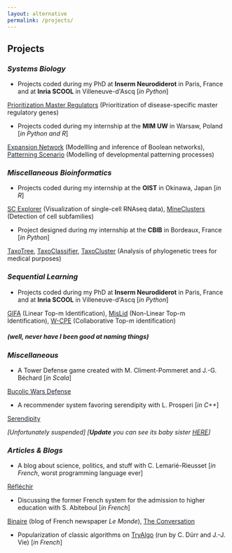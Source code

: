 ```yaml
---
layout: alternative
permalink: /projects/
---
```


## **Projects**

### *Systems Biology*
- Projects coded during my PhD at **Inserm Neurodiderot** in Paris, France and at **Inria SCOOL** in Villeneuve-d'Ascq [*in Python*]

[<font color="#1a222c">Prioritization Master Regulators</font>](https://github.com/clreda/PrioritizationMasterRegulators) (Prioritization of disease-specific master regulatory genes)

- Projects coded during my internship at the **MIM UW** in Warsaw, Poland [*in Python and R*]

[<font color="#1a222c">Expansion Network</font>](https://github.com/regulomics/expansion-network) (Modellling and inference of Boolean networks), [<font color="#1a222c">Patterning Scenario</font>](https://github.com/clreda/patterning-scenario) (Modelling of developmental patterning processes)

### *Miscellaneous Bioinformatics*

- Projects coded during my internship at the **OIST** in Okinawa, Japan [*in R*]

[<font color="#1a222c">SC Explorer</font>](https://github.com/clreda/sc-explorer) (Visualization of single-cell RNAseq data), [<font color="#1a222c">MineClusters</font>](https://github.com/clreda/mineclusters) (Detection of cell subfamilies)

- Project designed during my internship at the **CBIB** in Bordeaux, France [*in Python*]

[<font color="#1a222c">TaxoTree</font>](https://github.com/cbib/taxotree), [<font color="#1a222c">TaxoClassifier</font>](https://github.com/kuredatan/taxoclassifier), [<font color="#1a222c">TaxoCluster</font>](https://github.com/kuredatan/taxocluster) (Analysis of phylogenetic trees for medical purposes)

### *Sequential Learning*

- Projects coded during my PhD at **Inserm Neurodiderot** in Paris, France and at **Inria SCOOL** in Villeneuve-d'Ascq [*in Python*]

[<font color="#1a222c">GIFA</font>](https://github.com/clreda/linear-top-m) (Linear Top-m Identification), [<font color="#1a222c">MisLid</font>](https://github.com/clreda/misspecified-top-m) (Non-Linear Top-m Identification), [<font color="#1a222c">W-CPE</font>](https://github.com/clreda/near-optimal-federated) (Collaborative Top-m identification)

##### *(well, never have I been good at naming things)*

### *Miscellaneous*

- A Tower Defense game created with M. Climent-Pommeret and J.-G. Béchard [*in Scala*]

[<font color="#1a222c">Bucolic Wars Defense</font>](https://gitlab.pimeys.fr/Chopopope/BucolicWarsDefense)

- A recommender system favoring serendipity with L. Prosperi [*in C++*]

[<font color="#1a222c">Serendipity</font>](https://github.com/BisounoursArcEnCiel/Serendipity)

*[Unfortunately suspended]*
*[**Update** you can see its baby sister [<font color="#1a222c">HERE</font>](https://github.com/kuredatan/projet-gml)]*

### *Articles & Blogs*

- A blog about science, politics, and stuff with C. Lemarié-Rieusset [*in French*, worst programming language ever]

[<font color="#1a222c">Réfléchir</font>](http://reflechir.fr/)

- Discussing the former French system for the admission to higher education with S. Abiteboul [*in French*]

[<font color="#1a222c">Binaire</font>](http://binaire.blog.lemonde.fr/2016/10/17/a-p-b-la-vie-apres-le-bac/) (blog of French newspaper *Le Monde*), [<font color="#1a222c">The Conversation</font>](https://theconversation.com/a-p-b-la-vie-apres-le-bac-66848)

- Popularization of classic algorithms on [<font color="#1a222c">TryAlgo</font>](http://tryalgo.org/) (run by C. Dürr and J.-J. Vie) [*in French*]
